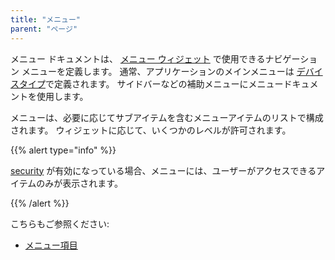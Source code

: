 ```yaml
---
title: "メニュー"
parent: "ページ"
---
```



メニュー ドキュメントは、 [メニュー ウィジェット](menu-widgets) で使用できるナビゲーション メニューを定義します。 通常、アプリケーションのメインメニューは [デバイスタイプ](desktop-profile)で定義されます。 サイドバーなどの補助メニューにメニュードキュメントを使用します。

メニューは、必要に応じてサブアイテムを含むメニューアイテムのリストで構成されます。 ウィジェットに応じて、いくつかのレベルが許可されます。

{{% alert type="info" %}}

[security](project-security) が有効になっている場合、メニューには、ユーザーがアクセスできるアイテムのみが表示されます。

{{% /alert %}}

こちらもご参照ください:

*   [メニュー項目](menu-item)
